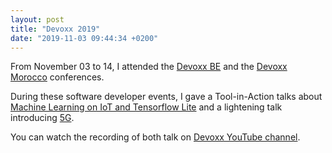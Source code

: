 ```yaml
---
layout: post
title: "Devoxx 2019"
date: "2019-11-03 09:44:34 +0200"
---
```


From November 03 to 14, I attended the [Devoxx BE](https://www.devoxx.be) and the [Devoxx Morocco](https://www.devoxx.ma) conferences.

During these software developer events, I gave a Tool-in-Action talks about [Machine Learning on IoT and Tensorflow Lite](https://devoxx.be/talk/?id=37401) and a lightening talk introducing [5G](https://devoxx.be/wednesday-schedule/talk?id=38051).

You can watch the recording of both talk on [Devoxx YouTube channel](https://www.youtube.com/channel/UCCBVCTuk6uJrN3iFV_3vurg).

<script async class="speakerdeck-embed" data-id="4a9fb4ad2c014fa09dd685546a9c5f73" data-ratio="1.77777777777778" src="//speakerdeck.com/assets/embed.js"></script>

<script async class="speakerdeck-embed" data-id="5e98ea67d45d4240bae4a0d572e06d43" data-ratio="1.77777777777778" src="//speakerdeck.com/assets/embed.js"></script>
